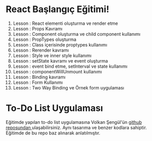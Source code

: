 ﻿# React Başlangıç Eğitimi!

 1. Lesson : React elementi oluşturma ve render etme
 2. Lesson : Props Kavramı
 3. Lesson : Component oluşturma ve child component kullanımı
 4. Lesson : PropTypes oluşturma
 5. Lesson : Class içerisinde proptypes kullanımı
 6. Lesson : Rerender kavramı
 7. Lesson : Style ve inner style kullanımı
 8. Lesson : setState kavramı ve event oluşturma
 9. Lesson : event bind etme,  setInterval ve state kullanımı
 10. Lesson :  componentWillUnmount kullanımı
 11. Lesson : Binding kavramı
 12. Lesson : Form Kullanımı
 13. Lesson : Two Way Binding ve Örnek form uygulaması
 

# To-Do List Uygulaması

Eğitimde yapılan to-do list uygulamasına Volkan Şengül'ün [github reposundan ](https://github.com/volkansengul/react-example-todo) ulaşabilirsiniz. Aynı tasarıma ve benzer kodlara sahiptir. Eğitimde de bu repo baz alınarak anlatılmıştır.


